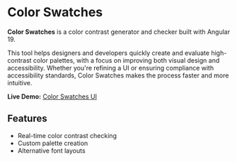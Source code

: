 # Color Swatches

**Color Swatches** is a color contrast generator and checker built with Angular 19.

This tool helps designers and developers quickly create and evaluate high-contrast color palettes, with a focus on improving both visual design and accessibility. Whether you're refining a UI or ensuring compliance with accessibility standards, Color Swatches makes the process faster and more intuitive.

**Live Demo:** [Color Swatches UI](https://joshaughnessy22.github.io/color-swatches-ui/)

## Features
- Real-time color contrast checking
- Custom palette creation
- Alternative font layouts